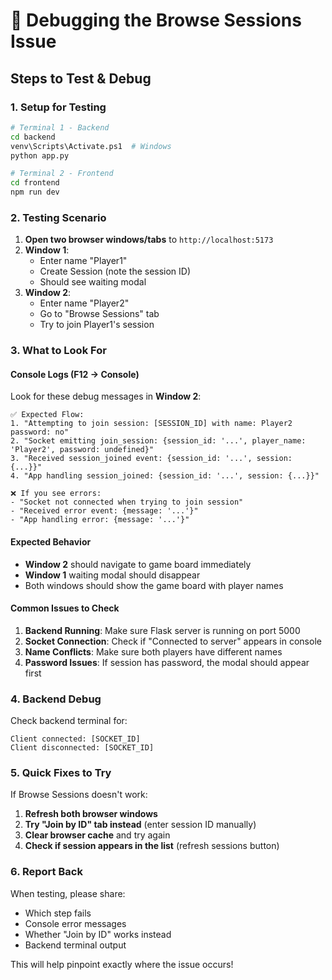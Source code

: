 # 🐛 Debugging the Browse Sessions Issue

## Steps to Test & Debug

### 1. **Setup for Testing**
```bash
# Terminal 1 - Backend
cd backend
venv\Scripts\Activate.ps1  # Windows
python app.py

# Terminal 2 - Frontend
cd frontend
npm run dev
```

### 2. **Testing Scenario**
1. **Open two browser windows/tabs** to `http://localhost:5173`
2. **Window 1**: 
   - Enter name "Player1"
   - Create Session (note the session ID)
   - Should see waiting modal
3. **Window 2**:
   - Enter name "Player2" 
   - Go to "Browse Sessions" tab
   - Try to join Player1's session

### 3. **What to Look For**

#### **Console Logs (F12 → Console)**
Look for these debug messages in **Window 2**:

```
✅ Expected Flow:
1. "Attempting to join session: [SESSION_ID] with name: Player2 password: no"
2. "Socket emitting join_session: {session_id: '...', player_name: 'Player2', password: undefined}"
3. "Received session_joined event: {session_id: '...', session: {...}}"
4. "App handling session_joined: {session_id: '...', session: {...}}"

❌ If you see errors:
- "Socket not connected when trying to join session"
- "Received error event: {message: '...'}"
- "App handling error: {message: '...'}"
```

#### **Expected Behavior**
- **Window 2** should navigate to game board immediately
- **Window 1** waiting modal should disappear
- Both windows should show the game board with player names

#### **Common Issues to Check**

1. **Backend Running**: Make sure Flask server is running on port 5000
2. **Socket Connection**: Check if "Connected to server" appears in console
3. **Name Conflicts**: Make sure both players have different names
4. **Password Issues**: If session has password, the modal should appear first

### 4. **Backend Debug**
Check backend terminal for:
```
Client connected: [SOCKET_ID]
Client disconnected: [SOCKET_ID]
```

### 5. **Quick Fixes to Try**

If Browse Sessions doesn't work:
1. **Refresh both browser windows**
2. **Try "Join by ID" tab instead** (enter session ID manually)
3. **Clear browser cache** and try again
4. **Check if session appears in the list** (refresh sessions button)

### 6. **Report Back**
When testing, please share:
- Which step fails
- Console error messages
- Whether "Join by ID" works instead
- Backend terminal output

This will help pinpoint exactly where the issue occurs! 